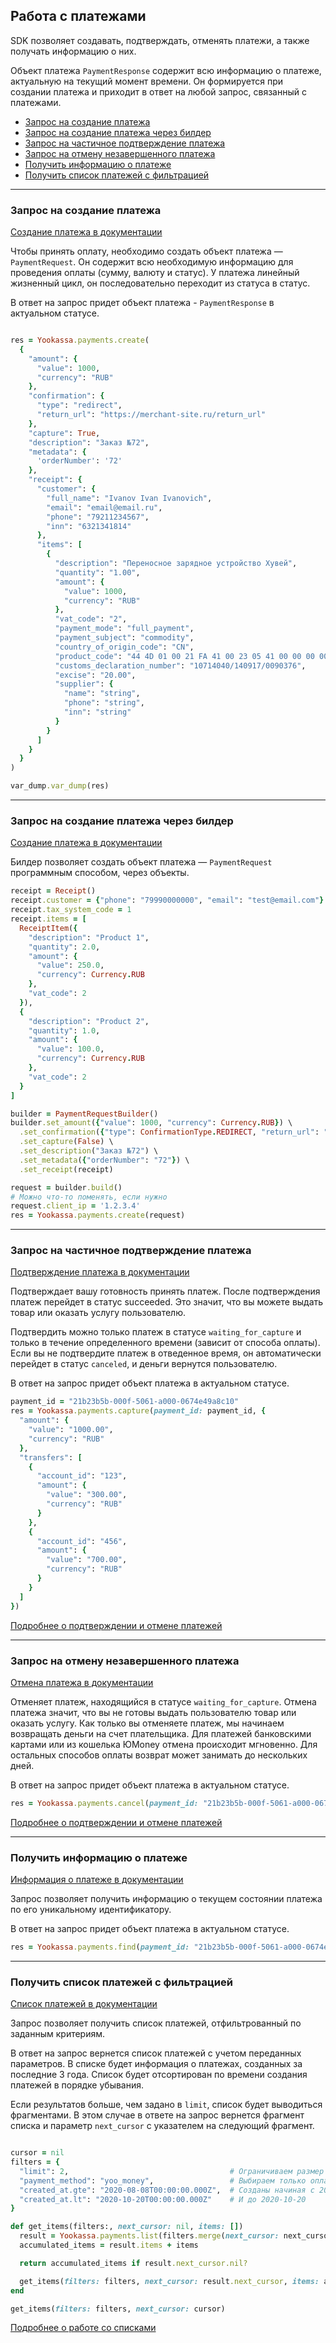 ## Работа с платежами

SDK позволяет создавать, подтверждать, отменять платежи, а также получать информацию о них.

Объект платежа `PaymentResponse` содержит всю информацию о платеже, актуальную на текущий момент времени. 
Он формируется при создании платежа и приходит в ответ на любой запрос, связанный с платежами.

* [Запрос на создание платежа](#Запрос-на-создание-платежа)
* [Запрос на создание платежа через билдер](#Запрос-на-создание-платежа-через-билдер)
* [Запрос на частичное подтверждение платежа](#Запрос-на-частичное-подтверждение-платежа)
* [Запрос на отмену незавершенного платежа](#Запрос-на-отмену-незавершенного-платежа)
* [Получить информацию о платеже](#Получить-информацию-о-платеже)
* [Получить список платежей с фильтрацией](#Получить-список-платежей-с-фильтрацией)

---

### Запрос на создание платежа

[Создание платежа в документации](https://yookassa.ru/developers/api?lang=ruby#create_payment)

Чтобы принять оплату, необходимо создать объект платежа — `PaymentRequest`. Он содержит всю необходимую информацию 
для проведения оплаты (сумму, валюту и статус). У платежа линейный жизненный цикл, 
он последовательно переходит из статуса в статус.

В ответ на запрос придет объект платежа - `PaymentResponse` в актуальном статусе.

```ruby

res = Yookassa.payments.create(
  {
    "amount": {
      "value": 1000,
      "currency": "RUB"
    },
    "confirmation": {
      "type": "redirect",
      "return_url": "https://merchant-site.ru/return_url"
    },
    "capture": True,
    "description": "Заказ №72",
    "metadata": {
      'orderNumber': '72'
    },
    "receipt": {
      "customer": {
        "full_name": "Ivanov Ivan Ivanovich",
        "email": "email@email.ru",
        "phone": "79211234567",
        "inn": "6321341814"
      },
      "items": [
        {
          "description": "Переносное зарядное устройство Хувей",
          "quantity": "1.00",
          "amount": {
            "value": 1000,
            "currency": "RUB"
          },
          "vat_code": "2",
          "payment_mode": "full_payment",
          "payment_subject": "commodity",
          "country_of_origin_code": "CN",
          "product_code": "44 4D 01 00 21 FA 41 00 23 05 41 00 00 00 00 00 00 00 00 00 00 00 00 00 00 00 00 12 00 AB 00",
          "customs_declaration_number": "10714040/140917/0090376",
          "excise": "20.00",
          "supplier": {
            "name": "string",
            "phone": "string",
            "inn": "string"
          }
        }
      ]
    }
  }
)

var_dump.var_dump(res)
```
---

### Запрос на создание платежа через билдер

[Создание платежа в документации](https://yookassa.ru/developers/api?lang=ruby#create_payment)

Билдер позволяет создать объект платежа — `PaymentRequest` программным способом, через объекты.

```ruby
receipt = Receipt()
receipt.customer = {"phone": "79990000000", "email": "test@email.com"}
receipt.tax_system_code = 1
receipt.items = [
  ReceiptItem({
    "description": "Product 1",
    "quantity": 2.0,
    "amount": {
      "value": 250.0,
      "currency": Currency.RUB
    },
    "vat_code": 2
  }),
  {
    "description": "Product 2",
    "quantity": 1.0,
    "amount": {
      "value": 100.0,
      "currency": Currency.RUB
    },
    "vat_code": 2
  }
]

builder = PaymentRequestBuilder()
builder.set_amount({"value": 1000, "currency": Currency.RUB}) \
  .set_confirmation({"type": ConfirmationType.REDIRECT, "return_url": "https://merchant-site.ru/return_url"}) \
  .set_capture(False) \
  .set_description("Заказ №72") \
  .set_metadata({"orderNumber": "72"}) \
  .set_receipt(receipt)

request = builder.build()
# Можно что-то поменять, если нужно
request.client_ip = '1.2.3.4'
res = Yookassa.payments.create(request)
```
---

### Запрос на частичное подтверждение платежа

[Подтверждение платежа в документации](https://yookassa.ru/developers/api?lang=ruby#capture_payment)

Подтверждает вашу готовность принять платеж. После подтверждения платеж перейдет в статус succeeded.
Это значит, что вы можете выдать товар или оказать услугу пользователю.

Подтвердить можно только платеж в статусе `waiting_for_capture` и только в течение определенного времени
(зависит от способа оплаты). Если вы не подтвердите платеж в отведенное время, он автоматически перейдет
в статус `canceled`, и деньги вернутся пользователю.

В ответ на запрос придет объект платежа в актуальном статусе.
```ruby
payment_id = "21b23b5b-000f-5061-a000-0674e49a8c10"
res = Yookassa.payments.capture(payment_id: payment_id, {
  "amount": {
    "value": "1000.00",
    "currency": "RUB"
  },
  "transfers": [
    {
      "account_id": "123",
      "amount": {
        "value": "300.00",
        "currency": "RUB"
      }
    },
    {
      "account_id": "456",
      "amount": {
        "value": "700.00",
        "currency": "RUB"
      }
    }
  ]
})

```
[Подробнее о подтверждении и отмене платежей](https://yookassa.ru/developers/payments/payment-process#capture-and-cancel)

---

### Запрос на отмену незавершенного платежа

[Отмена платежа в документации](https://yookassa.ru/developers/api?lang=ruby#cancel_payment)

Отменяет платеж, находящийся в статусе `waiting_for_capture`. Отмена платежа значит, что вы не готовы
выдать пользователю товар или оказать услугу. Как только вы отменяете платеж, мы начинаем возвращать деньги на счет плательщика. Для платежей банковскими картами или из кошелька ЮMoney отмена происходит мгновенно. Для остальных способов оплаты возврат может занимать до нескольких дней.

В ответ на запрос придет объект платежа в актуальном статусе.
```ruby
res = Yookassa.payments.cancel(payment_id: "21b23b5b-000f-5061-a000-0674e49a8c10")
```
[Подробнее о подтверждении и отмене платежей](https://yookassa.ru/developers/payments/payment-process#capture-and-cancel)

---

### Получить информацию о платеже

[Информация о платеже в документации](https://yookassa.ru/developers/api?lang=ruby#get_payment)

Запрос позволяет получить информацию о текущем состоянии платежа по его уникальному идентификатору.

В ответ на запрос придет объект платежа в актуальном статусе.

```ruby
res = Yookassa.payments.find(payment_id: "21b23b5b-000f-5061-a000-0674e49a8c10")
```
---

### Получить список платежей с фильтрацией

[Список платежей в документации](https://yookassa.ru/developers/api?lang=ruby#get_payments_list)

Запрос позволяет получить список платежей, отфильтрованный по заданным критериям.

В ответ на запрос вернется список платежей с учетом переданных параметров. В списке будет информация о платежах,
созданных за последние 3 года. Список будет отсортирован по времени создания платежей в порядке убывания.

Если результатов больше, чем задано в `limit`, список будет выводиться фрагментами. В этом случае в ответе на запрос
вернется фрагмент списка и параметр `next_cursor` с указателем на следующий фрагмент.

```ruby

cursor = nil
filters = {
  "limit": 2,                                    # Ограничиваем размер выборки
  "payment_method": "yoo_money",                 # Выбираем только оплату через кошелек
  "created_at.gte": "2020-08-08T00:00:00.000Z",  # Созданы начиная с 2020-08-08
  "created_at.lt": "2020-10-20T00:00:00.000Z"    # И до 2020-10-20
}

def get_items(filters:, next_cursor: nil, items: [])
  result = Yookassa.payments.list(filters.merge(next_cursor: next_cursor))
  accumulated_items = result.items + items

  return accumulated_items if result.next_cursor.nil?

  get_items(filters: filters, next_cursor: result.next_cursor, items: accumulated_items)
end

get_items(filters: filters, next_cursor: cursor)
```
[Подробнее о работе со списками](https://yookassa.ru/developers/using-api/lists)
